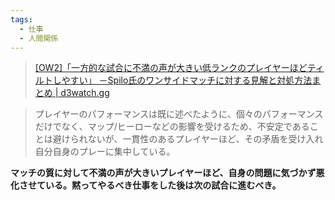 ```yaml
---
tags:
  - 仕事
  - 人間関係
---
```

>[[OW2]「一方的な試合に不満の声が大きい低ランクのプレイヤーほどティルトしやすい」 －Spilo氏のワンサイドマッチに対する見解と対処方法まとめ | d3watch.gg](https://d3watch.gg/?p=30563)

>プレイヤーのパフォーマンスは既に述べたように、個々のパフォーマンスだけでなく、マップ/ヒーローなどの影響を受けるため、不安定であることは避けられないが、一貫性のあるプレイヤーほど、その矛盾を受け入れ自分自身のプレーに集中している。

**マッチの質に対して不満の声が大きいプレイヤーほど、自身の問題に気づかず悪化させている。黙ってやるべき仕事をした後は次の試合に進むべき。**


